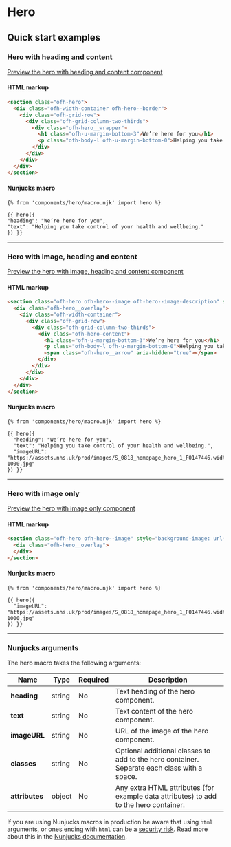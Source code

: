 # Hero

## Quick start examples

### Hero with heading and content

[Preview the hero with heading and content component](https://ourfuturehealth.github.io/design-system-toolkit/components/hero/index.html)

#### HTML markup

```html
<section class="ofh-hero">
  <div class="ofh-width-container ofh-hero--border">
    <div class="ofh-grid-row">
      <div class="ofh-grid-column-two-thirds">
        <div class="ofh-hero__wrapper">
          <h1 class="ofh-u-margin-bottom-3">We’re here for you</h1>
          <p class="ofh-body-l ofh-u-margin-bottom-0">Helping you take control of your health and wellbeing.</p>
        </div>
      </div>
    </div>
  </div>
</section>
```

#### Nunjucks macro

```
{% from 'components/hero/macro.njk' import hero %}

{{ hero({
"heading": "We’re here for you",
"text": "Helping you take control of your health and wellbeing."
}) }}
```

---

### Hero with image, heading and content

[Preview the hero with image, heading and content component](https://ourfuturehealth.github.io/design-system-toolkit/components/hero/hero-image-content.html)

#### HTML markup

```html
<section class="ofh-hero ofh-hero--image ofh-hero--image-description" style="background-image: url('https://assets.nhs.uk/prod/images/S_0818_homepage_hero_1_F0147446.width-1000.jpg');">
  <div class="ofh-hero__overlay">
    <div class="ofh-width-container">
      <div class="ofh-grid-row">
        <div class="ofh-grid-column-two-thirds">
          <div class="ofh-hero-content">
            <h1 class="ofh-u-margin-bottom-3">We’re here for you</h1>
            <p class="ofh-body-l ofh-u-margin-bottom-0">Helping you take control of your health and wellbeing.</p>
            <span class="ofh-hero__arrow" aria-hidden="true"></span>
          </div>
        </div>
      </div>
    </div>
  </div>
</section>
```

#### Nunjucks macro

```
{% from 'components/hero/macro.njk' import hero %}

{{ hero({
  "heading": "We’re here for you",
  "text": "Helping you take control of your health and wellbeing.",
  "imageURL": "https://assets.nhs.uk/prod/images/S_0818_homepage_hero_1_F0147446.width-1000.jpg"
}) }}
```

---

### Hero with image only

[Preview the hero with image only component](https://ourfuturehealth.github.io/design-system-toolkit/components/hero/hero-image.html)

#### HTML markup

```html
<section class="ofh-hero ofh-hero--image" style="background-image: url('https://assets.nhs.uk/prod/images/S_0818_homepage_hero_1_F0147446.width-1000.jpg');">
  <div class="ofh-hero__overlay">
  </div>
</section>
```

#### Nunjucks macro

```
{% from 'components/hero/macro.njk' import hero %}

{{ hero({
  "imageURL": "https://assets.nhs.uk/prod/images/S_0818_homepage_hero_1_F0147446.width-1000.jpg"
}) }}
```

---

### Nunjucks arguments

The hero macro takes the following arguments:

| Name                       | Type     | Required  | Description  |
| ---------------------------|----------|-----------|--------------|
| **heading**                | string   | No        | Text heading of the hero component. |
| **text**                   | string   | No        | Text content of the hero component. |
| **imageURL**               | string   | No        | URL of the image of the hero component. |
| **classes**                | string   | No        | Optional additional classes to add to the hero container. Separate each class with a space. |
| **attributes**             | object   | No        | Any extra HTML attributes (for example data attributes) to add to the hero container. |

If you are using Nunjucks macros in production be aware that using `html` arguments, or ones ending with `html` can be a [security risk](https://developer.mozilla.org/en-US/docs/Glossary/Cross-site_scripting). Read more about this in the [Nunjucks documentation](https://mozilla.github.io/nunjucks/api.html#user-defined-templates-warning).
